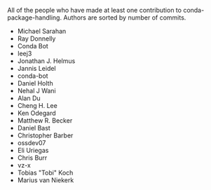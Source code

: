 All of the people who have made at least one contribution to conda-package-handling.
Authors are sorted by number of commits.

* Michael Sarahan
* Ray Donnelly
* Conda Bot
* leej3
* Jonathan J. Helmus
* Jannis Leidel
* conda-bot
* Daniel Holth
* Nehal J Wani
* Alan Du
* Cheng H. Lee
* Ken Odegard
* Matthew R. Becker
* Daniel Bast
* Christopher Barber
* ossdev07
* Eli Uriegas
* Chris Burr
* vz-x
* Tobias "Tobi" Koch
* Marius van Niekerk

